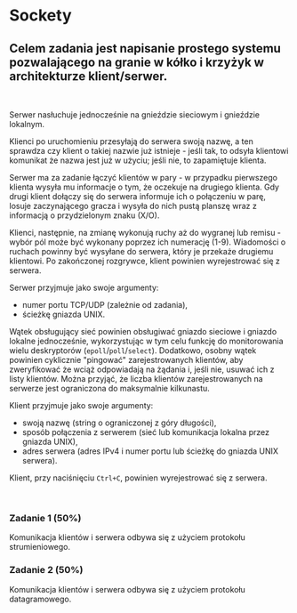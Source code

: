 # Sockety

## Celem zadania jest napisanie prostego systemu pozwalającego na granie w kółko i krzyżyk w architekturze klient/serwer.

<br>

Serwer nasłuchuje jednocześnie na gnieździe sieciowym i gnieździe lokalnym.

Klienci po uruchomieniu przesyłają do serwera swoją nazwę, a ten sprawdza czy klient o takiej nazwie już istnieje - jeśli tak, to odsyła klientowi komunikat że nazwa jest już w użyciu; jeśli nie, to zapamiętuje klienta.

Serwer ma za zadanie łączyć klientów w pary - w przypadku pierwszego klienta wysyła mu informacje o tym, że oczekuje na drugiego klienta. Gdy drugi klient dołączy się do serwera informuje ich o połączeniu w parę, losuje zaczynającego gracza i wysyła do nich pustą planszę wraz z informacją o przydzielonym znaku (X/O).

Klienci, następnie, na zmianę wykonują ruchy aż do wygranej lub remisu - wybór pól może być wykonany poprzez ich numerację (1-9). Wiadomości o ruchach powinny być wysyłane do serwera, który je przekaże drugiemu klientowi. Po zakończonej rozgrywce, klient powinien wyrejestrować się z serwera.

Serwer przyjmuje jako swoje argumenty:

- numer portu TCP/UDP (zależnie od zadania),
- ścieżkę gniazda UNIX.

Wątek obsługujący sieć powinien obsługiwać gniazdo sieciowe i gniazdo lokalne jednocześnie, wykorzystując w tym celu funkcję do monitorowania wielu deskryptorów (`epoll`/`poll`/`select`). Dodatkowo, osobny wątek powinien cyklicznie "pingować" zarejestrowanych klientów, aby zweryfikować że wciąż odpowiadają na żądania i, jeśli nie, usuwać ich z listy klientów. Można przyjąć, że liczba klientów zarejestrowanych na serwerze jest ograniczona do maksymalnie kilkunastu.

Klient przyjmuje jako swoje argumenty:

- swoją nazwę (string o ograniczonej z góry długości),
- sposób połączenia z serwerem (sieć lub komunikacja lokalna przez gniazda UNIX),
- adres serwera (adres IPv4 i numer portu lub ścieżkę do gniazda UNIX serwera).

Klient, przy naciśnięciu `Ctrl+C`, powinien wyrejestrować się z serwera.

<br>

### Zadanie 1 (50%)
Komunikacja klientów i serwera odbywa się z użyciem protokołu strumieniowego.

### Zadanie 2 (50%)
Komunikacja klientów i serwera odbywa się z użyciem protokołu datagramowego.
